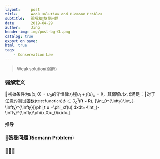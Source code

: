 ```yaml
---
layout:     post
title:      Weak solution and Riemann Problem
subtitle:   弱解和黎曼问题
date:       2019-04-29
author:     Jing
header-img: img/post-bg-CL.png
catalog: true
export_on_save:
html: true
tags:
    - Conservation Law
---
```



>Weak solution(弱解)

### 弱解定义
初始条件为$u(x,0)=u_0$的守恒律方程$u_t+f(u)_x=0$，其弱解$u(x,t)$满足：对于任意的测试函数(test function)$\phi\in C_c^1(\mathbf{R}\times\mathbf{R})$,
\[\int_0^{\infty}\int_{-\infty}^{\infty}[\phi_t u +\phi_xf(u)]dxdt=-\int_{-\infty}^{\infty}\phi(x,0)u_0(x)dx.\]

#### 推导

### 黎曼问题(Riemann Problem)

### 

####

####
